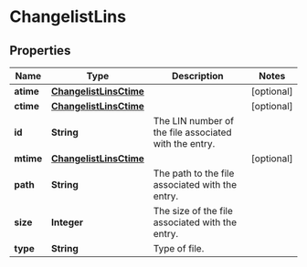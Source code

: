 
# ChangelistLins

## Properties
Name | Type | Description | Notes
------------ | ------------- | ------------- | -------------
**atime** | [**ChangelistLinsCtime**](ChangelistLinsCtime.md) |  |  [optional]
**ctime** | [**ChangelistLinsCtime**](ChangelistLinsCtime.md) |  |  [optional]
**id** | **String** | The LIN number of the file associated with the entry. | 
**mtime** | [**ChangelistLinsCtime**](ChangelistLinsCtime.md) |  |  [optional]
**path** | **String** | The path to the file associated with the entry. | 
**size** | **Integer** | The size of the file associated with the entry. | 
**type** | **String** | Type of file. | 



